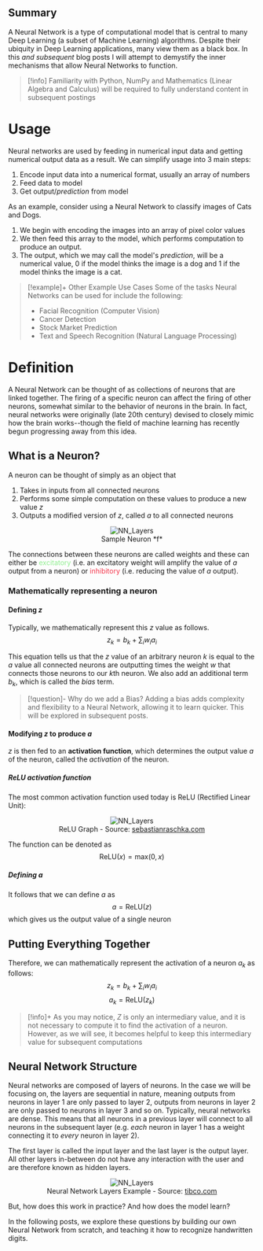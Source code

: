 ## Summary
A Neural Network is a type of computational model that is central to many Deep Learning (a subset of Machine Learning) algorithms. Despite their ubiquity in Deep Learning applications, many view them as a black box. In this *and subsequent* blog posts I will attempt to demystify the inner mechanisms that allow Neural Networks to function. 

>[!info]
> Familiarity with Python, NumPy and Mathematics (Linear Algebra and Calculus) will be required to fully understand content in subsequent postings
 
# Usage
Neural networks are used by feeding in numerical input data and getting numerical output data as a result. We can simplify usage into 3 main steps:
1. Encode input data into a numerical format, usually an array of numbers
2. Feed data to model
3. Get output/*prediction* from model

As an example, consider using a Neural Network to classify images of Cats and Dogs. 
1. We begin with encoding the images into an array of pixel color values  
2. We then feed this array to the model, which performs computation to produce an output. 
3. The output, which we may call the model's *prediction*, will be a numerical value, 0 if the model thinks the image is a dog and 1 if the model thinks the image is a cat. 

>[!example]+ Other Example Use Cases
> Some of the tasks Neural Networks can be used for include the following:
>- Facial Recognition (Computer Vision)
>- Cancer Detection
>- Stock Market Prediction
>- Text and Speech Recognition (Natural Language Processing)

# Definition
A Neural Network can be thought of as collections of neurons that are linked together. The firing of a specific neuron can affect the firing of other neurons, somewhat similar to the behavior of neurons in the brain. In fact, neural networks were originally (late 20th century) devised to closely mimic how the brain works--though the field of machine learning has recently begun progressing away from this idea.

## What is a Neuron?
A neuron can be thought of simply as an object that 
1. Takes in inputs from all connected neurons
2. Performs some simple computation on these values to produce a new value $z$
3. Outputs a modified version of $z$, called $a$ to all connected neurons

<center><figure class="image"><img src="https://lh3.googleusercontent.com/drive-viewer/AFGJ81qNqrXDeezw0jytEomeTF3RJ0NdE0ULZf_yD1fr0LPUpl5DYqulboQGuB_6Oh5T5Wh06bbMVvbe9t7VpPiVL_bA30EQJQ=s2560" alt="NN_Layers"><figcaption>Sample Neuron *f*</figcaption></figure></center>

The connections between these neurons are called weights and these can either be
<font color="#90EE90">excitatory</font> (i.e. an excitatory weight will amplify the value of $a$ output from a neuron) or <font color="#F4364C">inhibitory</font> (i.e. reducing the value of $a$ output). 

### Mathematically representing a neuron

#### Defining $z$
Typically, we mathematically represent this $z$ value as follows.  
 $$z_k = b_k +\sum_{i} w_ia_i$$

This equation tells us that the $z$ value of an arbitrary neuron $k$ is equal to the $a$ value all connected neurons are outputting times the weight $w$ that connects those neurons to our $k$th neuron. We also add an additional term $b_k$, which is called the *bias* term.

>[!question]- Why do we add a Bias?
>Adding a bias adds complexity and flexibility to a Neural Network, allowing it to learn quicker. This will be explored in subsequent posts.

#### Modifying $z$ to produce $a$
$z$ is then fed to an **activation function**, which determines the output value $a$ of the neuron, called the *activation* of the neuron. 

##### ReLU activation function
The most common activation function used today is ReLU (Rectified Linear Unit):
<center><figure class="image"><img src="https://sebastianraschka.com/images/faq/relu-derivative/relu_3.png" alt="NN_Layers"><figcaption>ReLU Graph - Source: <a href=https://sebastianraschka.com/faq/docs/relu-derivative.html>sebastianraschka.com</a></figcaption></figure></center>

The function can be denoted as $$\text{ReLU}(x) = \text{max}(0, x)$$

##### Defining $a$
It follows that we can define $a$ as  
$$a = \text{ReLU}(z)$$
which gives us the output value of a single neuron

## Putting Everything Together
Therefore, we can mathematically represent the activation of a neuron $a_k$ as follows:
$$z_k= b_k +\sum_{i} w_ia_i$$
$$a_k = \text{ReLU}(z_k)$$

>[!info]+
>As you may notice, $Z$ is only an intermediary value, and it is not necessary to compute it to find the activation of a neuron. However, as we will see, it becomes helpful to keep this intermediary value for subsequent computations


## Neural Network Structure
Neural networks are composed of layers of neurons. In the case we will be focusing on, the layers are sequential in nature, meaning outputs from neurons in layer 1 are only passed to layer 2, outputs from neurons in layer 2 are only passed to neurons in layer 3 and so on. Typically, neural networks are dense. This means that all neurons in a previous layer will connect to all neurons in the subsequent layer (e.g. *each* neuron in layer 1 has a weight connecting it to *every* neuron in layer 2). 

The first layer is called the input layer and the last layer is the output layer. All other layers in-between do not have any interaction with the user and are therefore known as hidden layers.

<center><figure class="image"><img src="https://www.tibco.com/sites/tibco/files/media_entity/2021-05/neutral-network-diagram.svg" alt="NN_Layers"><figcaption>Neural Network Layers Example - Source: <a href=https://www.tibco.com/reference-center/what-is-a-neural-network>tibco.com</a></figcaption></figure></center>


But, how does this work in practice? And how does the model learn?

In the following posts, we explore these questions by building our own Neural Network from scratch, and teaching it how to recognize handwritten digits.